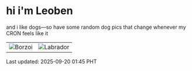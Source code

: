 # hi i'm Leoben

and i like dogs—so have some random dog pics that change whenever my CRON feels like it

|  |  |
|--------|----------|
| ![Borzoi](https://random-dog-vercel.vercel.app/api/random-borzoi?v=1758303945) | ![Labrador](https://random-dog-vercel.vercel.app/api/random-labrador?v=1758303945) |

Last updated: 2025-09-20 01:45 PHT
